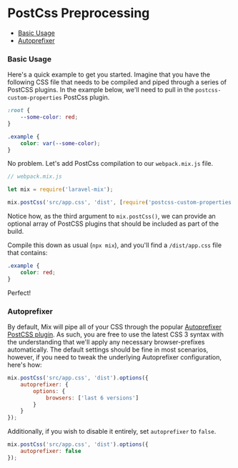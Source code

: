 # PostCss Preprocessing

-   [Basic Usage](#basic-usage)
-   [Autoprefixer](#autoprefixer)

### Basic Usage

Here's a quick example to get you started. Imagine that you have the following CSS file that needs to be compiled and piped through a series of PostCSS plugins. In the example below,
we'll need to pull in the `postcss-custom-properties` PostCss plugin.

```css
:root {
    --some-color: red;
}

.example {
    color: var(--some-color);
}
```

No problem. Let's add PostCss compilation to our `webpack.mix.js` file.

```js
// webpack.mix.js

let mix = require('laravel-mix');

mix.postCss('src/app.css', 'dist', [require('postcss-custom-properties')]);
```

Notice how, as the third argument to `mix.postCss()`, we can provide an optional array of PostCSS plugins that should be included as part of the build.

Compile this down as usual \(`npx mix`\), and you'll find a `/dist/app.css` file that contains:

```css
.example {
    color: red;
}
```

Perfect!

### Autoprefixer

By default, Mix will pipe all of your CSS through the popular [Autoprefixer PostCSS plugin](https://github.com/postcss/autoprefixer). As such, you are free to use the latest CSS 3 syntax with the understanding that we'll apply any necessary browser-prefixes automatically.
The default settings should be fine in most scenarios, however, if you need to tweak the underlying Autoprefixer configuration, here's how:

```js
mix.postCss('src/app.css', 'dist').options({
    autoprefixer: {
        options: {
            browsers: ['last 6 versions']
        }
    }
});
```

Additionally, if you wish to disable it entirely, set `autoprefixer` to `false`.

```js
mix.postCss('src/app.css', 'dist').options({
    autoprefixer: false
});
```
